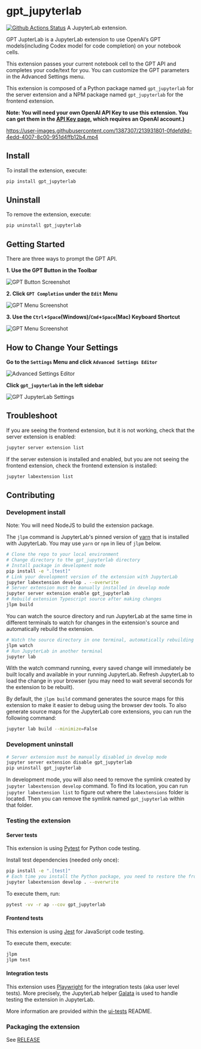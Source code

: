 # gpt_jupyterlab

[![Github Actions Status](https://github.com/henshinger/gpt-jupyterlab/workflows/Build/badge.svg)](https://github.com/henshinger/gpt-jupyterlab/actions/workflows/build.yml)
A JupyterLab extension.

GPT JupterLab is a JupyterLab extension to use OpenAI’s GPT models(including Codex model for code completion) on your notebook cells.

This extension passes your current notebook cell to the GPT API and completes your code/text for you. You can customize the GPT parameters in the Advanced Settings menu.

This extension is composed of a Python package named `gpt_jupyterlab`
for the server extension and a NPM package named `gpt_jupyterlab`
for the frontend extension.

**Note: You will need your own OpenAI API Key to use this extension. You can get them in the [API Key page](https://beta.openai.com/account/api-keys), which requires an OpenAI account.)**

https://user-images.githubusercontent.com/1387307/213931801-0fdefd9d-4edd-4007-8c00-951d4ffb12b4.mp4

## Install

To install the extension, execute:

```bash
pip install gpt_jupyterlab
```

## Uninstall

To remove the extension, execute:

```bash
pip uninstall gpt_jupyterlab
```

## Getting Started

There are three ways to prompt the GPT API.

**1. Use the GPT Button in the Toolbar**

![GPT Button Screenshot](https://user-images.githubusercontent.com/1387307/213923948-863b7e28-f956-4c8c-b27b-959551952b39.png)

**2. Click `GPT Completion` under the `Edit` Menu**

![GPT Menu Screenshot](https://user-images.githubusercontent.com/1387307/213923950-bacaf820-ecb2-4220-984f-cd2b8bd69ce5.png)

**3. Use the `Ctrl`+`Space`(Windows)/`Cmd`+`Space`(Mac) Keyboard Shortcut**

![GPT Menu Screenshot](https://user-images.githubusercontent.com/1387307/213923950-bacaf820-ecb2-4220-984f-cd2b8bd69ce5.png)

## How to Change Your Settings

**Go to the `Settings` Menu and click `Advanced Settings Editor`**

![Advanced Settings Editor](https://user-images.githubusercontent.com/1387307/213924568-76b150f5-9def-427b-8a89-22ef357758ff.png)

**Click `gpt_jupyterlab` in the left sidebar**

![GPT JupyterLab Settings](https://user-images.githubusercontent.com/1387307/213924690-2df6cb67-1197-433f-afe7-42af3474767d.png)

## Troubleshoot

If you are seeing the frontend extension, but it is not working, check
that the server extension is enabled:

```bash
jupyter server extension list
```

If the server extension is installed and enabled, but you are not seeing
the frontend extension, check the frontend extension is installed:

```bash
jupyter labextension list
```

## Contributing

### Development install

Note: You will need NodeJS to build the extension package.

The `jlpm` command is JupyterLab's pinned version of
[yarn](https://yarnpkg.com/) that is installed with JupyterLab. You may use
`yarn` or `npm` in lieu of `jlpm` below.

```bash
# Clone the repo to your local environment
# Change directory to the gpt_jupyterlab directory
# Install package in development mode
pip install -e ".[test]"
# Link your development version of the extension with JupyterLab
jupyter labextension develop . --overwrite
# Server extension must be manually installed in develop mode
jupyter server extension enable gpt_jupyterlab
# Rebuild extension Typescript source after making changes
jlpm build
```

You can watch the source directory and run JupyterLab at the same time in different terminals to watch for changes in the extension's source and automatically rebuild the extension.

```bash
# Watch the source directory in one terminal, automatically rebuilding when needed
jlpm watch
# Run JupyterLab in another terminal
jupyter lab
```

With the watch command running, every saved change will immediately be built locally and available in your running JupyterLab. Refresh JupyterLab to load the change in your browser (you may need to wait several seconds for the extension to be rebuilt).

By default, the `jlpm build` command generates the source maps for this extension to make it easier to debug using the browser dev tools. To also generate source maps for the JupyterLab core extensions, you can run the following command:

```bash
jupyter lab build --minimize=False
```

### Development uninstall

```bash
# Server extension must be manually disabled in develop mode
jupyter server extension disable gpt_jupyterlab
pip uninstall gpt_jupyterlab
```

In development mode, you will also need to remove the symlink created by `jupyter labextension develop`
command. To find its location, you can run `jupyter labextension list` to figure out where the `labextensions`
folder is located. Then you can remove the symlink named `gpt_jupyterlab` within that folder.

### Testing the extension

#### Server tests

This extension is using [Pytest](https://docs.pytest.org/) for Python code testing.

Install test dependencies (needed only once):

```sh
pip install -e ".[test]"
# Each time you install the Python package, you need to restore the front-end extension link
jupyter labextension develop . --overwrite
```

To execute them, run:

```sh
pytest -vv -r ap --cov gpt_jupyterlab
```

#### Frontend tests

This extension is using [Jest](https://jestjs.io/) for JavaScript code testing.

To execute them, execute:

```sh
jlpm
jlpm test
```

#### Integration tests

This extension uses [Playwright](https://playwright.dev/docs/intro) for the integration tests (aka user level tests).
More precisely, the JupyterLab helper [Galata](https://github.com/jupyterlab/jupyterlab/tree/master/galata) is used to handle testing the extension in JupyterLab.

More information are provided within the [ui-tests](./ui-tests/README.md) README.

### Packaging the extension

See [RELEASE](RELEASE.md)
